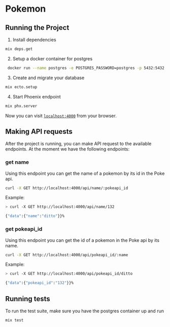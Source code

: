 # Pokemon

## Running the Project

  1. Install dependencies

  ```bash
  mix deps.get
  ```

  2. Setup a docker container for postgres

  ```bash
   docker run --name postgres -e POSTGRES_PASSWORD=postgres -p 5432:5432 -d postgres
  ```

  3. Create and migrate your database

  ```bash
  mix ecto.setup
  ```

  4. Start Phoenix endpoint

  ```bash
  mix phx.server
  ```

Now you can visit [`localhost:4000`](http://localhost:4000) from your browser.

## Making API requests

After the project is running, you can make API request to the available endpoints. At the moment we have the following endpoints:

### get name

Using this endpoint you can get the name of a pokemon by its id in the Poke api.

  ```bash
  curl -X GET http://localhost:4000/api/name/:pokeapi_id
  ```

Example:

  ```bash
  > curl -X GET http://localhost:4000/api/name/132

  {"data":{"name":"ditto"}}%
  ```

### get pokeapi_id

Using this endpoint you can get the id of a pokemon in the Poke api by its name.

  ```bash
  curl -X GET http://localhost:4000/api/pokeapi_id/:name
  ```

Example:

  ```bash
  > curl -X GET http://localhost:4000/api/pokeapi_id/ditto

 {"data":{"pokeapi_id":"132"}}%
  ```

## Running tests

To run the test suite, make sure you have the postgres container up and run

  ```bash
  mix test
  ```
